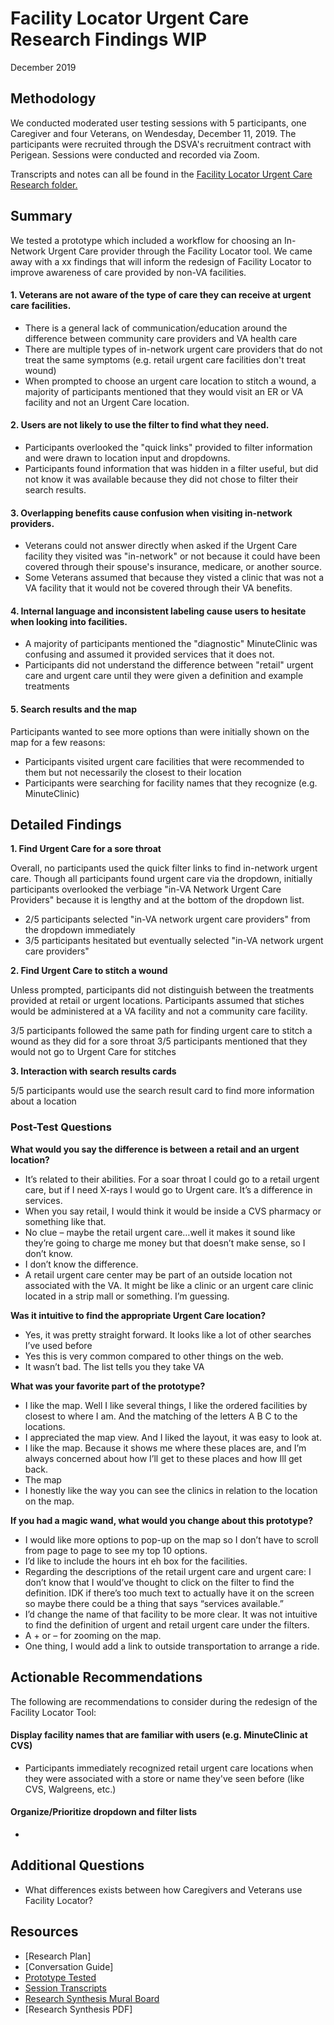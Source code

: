# Facility Locator Urgent Care Research Findings WIP
December 2019

## Methodology
We conducted moderated user testing sessions with 5 participants, one Caregiver and four Veterans, on Wendesday, December 11, 2019. The participants were recruited through the DSVA's recruitment contract with Perigean. Sessions were conducted and recorded via Zoom.

Transcripts and notes can all be found in the [Facility Locator Urgent Care Research folder.](https://github.com/department-of-veterans-affairs/va.gov-team/tree/master/products/facilities/facility-locator/research/user-research/urgent-care)

## Summary
We tested a prototype which included a workflow for choosing an In-Network Urgent Care provider through the Facility Locator tool. We came away with a xx findings that will inform the redesign of Facility Locator to improve awareness of care provided by non-VA facilities.

#### 1. Veterans are not aware of the type of care they can receive at urgent care facilities.

- There is a general lack of communication/education around the difference between community care providers and VA health care
- There are multiple types of in-network urgent care providers that do not treat the same symptoms (e.g. retail urgent care facilities don't treat wound)
- When prompted to choose an urgent care location to stitch a wound, a majority of participants mentioned that they would visit an ER or VA facility and not an Urgent Care location. 

#### 2. Users are not likely to use the filter to find what they need.

- Participants overlooked the "quick links" provided to filter information and were drawn to location input and dropdowns.
- Participants found information that was hidden in a filter useful, but did not know it was available because they did not chose to filter their search results. 

#### 3. Overlapping benefits cause confusion when visiting in-network providers.

- Veterans could not answer directly when asked if the Urgent Care facility they visited was "in-network" or not because it could have been covered through their spouse's insurance, medicare, or another source.
- Some Veterans assumed that because they visted a clinic that was not a VA facility that it would not be covered through their VA benefits.

#### 4. Internal language and inconsistent labeling cause users to hesitate when looking into facilities.

- A majority of participants mentioned the "diagnostic" MinuteClinic was confusing and assumed it provided services that it does not.
- Participants did not understand the difference between "retail" urgent care and urgent care until they were given a definition and example treatments 

#### 5. Search results and the map
Participants wanted to see more options than were initially shown on the map for a few reasons:
- Participants visited urgent care facilities that were recommended to them but not necessarily the closest to their location
- Participants were searching for facility names that they recognize (e.g. MinuteClinic)

## Detailed Findings

**1. Find Urgent Care for a sore throat**

Overall, no participants used the quick filter links to find in-network urgent care. Though all participants found urgent care via the dropdown, initially participants overlooked the verbiage "in-VA Network Urgent Care Providers" because it is lengthy and at the bottom of the dropdown list.

- 2/5 participants selected "in-VA network urgent care providers" from the dropdown immediately
- 3/5 participants hesitated but eventually selected "in-VA network urgent care providers"

**2. Find Urgent Care to stitch a wound**

Unless prompted, participants did not distinguish between the treatments provided at retail or urgent locations. Participants assumed that stiches would be administered at a VA facility and not a community care facility.

3/5 participants followed the same path for finding urgent care to stitch a wound as they did for a sore throat
3/5 participants mentioned that they would not go to Urgent Care for stitches


**3. Interaction with search results cards**

5/5 participants would use the search result card to find more information about a location

### Post-Test Questions

**What would you say the difference is between a retail and an urgent location?**
- It’s related to their abilities. For a soar throat I could go to a retail urgent care, but if I need X-rays I would go to Urgent care. It’s a difference in services.
- When you say retail, I would think it would be inside a CVS pharmacy or something like that.
- No clue – maybe the retail urgent care…well it makes it sound like they’re going to charge me money but that doesn’t make sense, so I don’t know.
- I don’t know the difference.
- A retail urgent care center may be part of an outside location not associated with the VA. It might be like a clinic or an urgent care clinic located in a strip mall or something. I’m guessing.

**Was it intuitive to find the appropriate Urgent Care location?**
- Yes, it was pretty straight forward. It looks like a lot of other searches I’ve used before
- Yes this is very common compared to other things on the web.
- It wasn’t bad. The list tells you they take VA

**What was your favorite part of the prototype?**
- I like the map. Well I like several things, I like the ordered facilities by closest to where I am. And the matching of the letters A B C to the locations.
- I appreciated the map view. And I liked the layout, it was easy to look at.
- I like the map. Because it shows me where these places are, and I’m always concerned about how I’ll get to these places and how Ill get back.
- The map
- I honestly like the way you can see the clinics in relation to the location on the map.

**If you had a magic wand, what would you change about this prototype?**
- I would like more options to pop-up on the map so I don’t have to scroll from page to page to see my top 10 options.
- I’d like to include the hours int eh box for the facilities.
- Regarding the descriptions of the retail urgent care and urgent care: I don’t know that I would’ve thought to click on the filter to find the definition. IDK if there’s too much text to actually have it on the screen so maybe there could be a thing that says “services available.”
- I’d change the name of that facility to be more clear. It was not intuitive to find the definition of urgent and retail urgent care under the filters.
- A + or – for zooming on the map.
- One thing, I would add a link to outside transportation to arrange a ride.

## Actionable Recommendations
The following are recommendations to consider during the redesign of the Facility Locator Tool:

#### Display facility names that are familiar with users (e.g. MinuteClinic at CVS) 
  - Participants immediately recognized retail urgent care locations when they were associated with a store or name they've seen before (like CVS, Walgreens, etc.)

#### Organize/Prioritize dropdown and filter lists
-

## Additional Questions
- What differences exists between how Caregivers and Veterans use Facility Locator?

## Resources

- [Research Plan]
- [Conversation Guide]
- [Prototype Tested](https://vsateams.invisionapp.com/share/PWV7CIH4T8H)
- [Session Transcripts](https://github.com/department-of-veterans-affairs/va.gov-team/tree/master/products/facilities/facility-locator/research/user-research/urgent-care/participant-notes)
- [Research Synthesis Mural Board](https://app.mural.co/t/vsa8243/m/vsa8243/1576081239946/99dfee57b49c1162afc60bcf12ab99908acad348)
- [Research Synthesis PDF]

